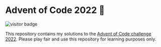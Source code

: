 # Advent of Code 2022 🎄

 ![visitor badge](https://visitor-badge.glitch.me/badge?page_id=sullrich84.visitor-badge)

This repository contains my solutions to the [Advent of Code challenge 2022](https://adventofcode.com/2022).
Please play fair and use this repository for learning purposes only.
